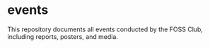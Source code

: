 # events
This repository documents all events conducted by the FOSS Club, including reports, posters, and media.
